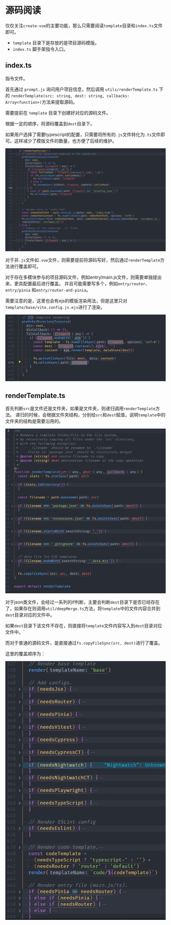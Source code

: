 # 源码阅读

仅仅关注`create-vue`的主要功能，那么只需要阅读`template`目录和`index.ts`文件即可。

- `template` 目录下是存放的是项目源码模版。
- `index.ts` 脚手架指令入口。

## index.ts
指令文件。

首先通过 `prompt.js` 询问用户项目信息，然后调用 `utils/renderTemplate.ts` 下的 `renderTemplate(src: string, dest: string, callbacks: Array<function>)`方法来提取源码。

需要提前在 `template` 目录下创建好对应的源码文件。

根据一定的顺序，将源码覆盖到`dest`目录下。

如果用户选择了需要typescript的配置，只需要将所有的`.js`文件转化为`.ts`文件即可。这样减少了模版文件的数量，也方便了后续的维护。

![needTypeScript](./assets/needTs.png)

对于非`.js`文件如`.vue`文件，则需要提前将源码写好，然后通过`renderTemplate`方法进行覆盖即可。

对于存在多模块参与的项目源码文件，例如entry/main.js文件，则需要单独提出来，更具配置最后进行覆盖。
并且可能需要写多个，例如`entry/router`、`entry/pinia` 和`entry/router-and-pinia`。

需要注意的是，这里也会有ejs的模版渲染用法，但是这里只对`template/base/vite.config.js.ejs`进行了渲染。

![ejs render](./assets/ejs.png)

## renderTemplate.ts

首先判断`src`是文件还是文件夹，如果是文件夹，则递归调用`renderTemplate`方法。
递归的时候，会根据文件夹结构，分别给`src`和`dest`赋值，说明`template`中的文件夹的结构是需要沿用的。

![renderTemplate函数结构](./assets/renderTemplate.png)

对于json类文件，会经过一系列的if判断，主要会判断`dest`目录下是否已经存在了，如果存在则调用`util/deepMerge.ts`方法，将`template`中的文件内容合并到`dest`目录对应的文件中。

如果`dest`目录下该文件不存在，则直接将`template`文件内容写入到`dest`目录对应文件中。`

而对于普通的源码文件，是直接通过`fs.copyFileSync(src, dest)`进行了覆盖。

这里的覆盖顺序为：

![配置文件源码覆盖顺序](./assets/order.png)
